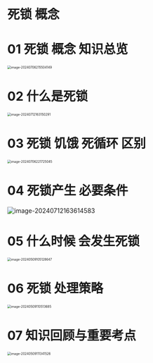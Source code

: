 # 死锁 概念



# 01 死锁 概念 知识总览

<img src="https://cvp.oss-cn-shanghai.aliyuncs.com/picgo/202407062155427.png" alt="image-20240706215504149" style="zoom:50%;" />



# 02 什么是死锁

<img src="https://cvp.oss-cn-shanghai.aliyuncs.com/picgo/202407121631644.png" alt="image-20240712163150291" style="zoom:50%;" />



# 03 死锁 饥饿 死循环 区别

<img src="https://cvp.oss-cn-shanghai.aliyuncs.com/picgo/202407062217294.png" alt="image-20240706221725045" style="zoom:50%;" />



# 04 死锁产生 必要条件

![image-20240712163614583](C:\Users\51532\AppData\Roaming\Typora\typora-user-images\image-20240712163614583.png)



# 05 什么时候 会发生死锁

<img src="https://cvp.oss-cn-shanghai.aliyuncs.com/picgo/202405091051756.png" alt="image-20240509105128647" style="zoom:50%;" />



# 06 死锁 处理策略

<img src="https://cvp.oss-cn-shanghai.aliyuncs.com/picgo/202405091105774.png" alt="image-20240509110513685" style="zoom:50%;" />



# 07 知识回顾与重要考点

<img src="https://cvp.oss-cn-shanghai.aliyuncs.com/picgo/202405091113669.png" alt="image-20240509111341526" style="zoom: 50%;" />